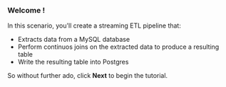 
<br>

### Welcome !

<!-- ![Graduate Panda](./images/graduate-panda.png) -->

In this scenario, you'll create a streaming ETL pipeline that:
- Extracts data from a MySQL database
- Perform continuos joins on the extracted data to produce a resulting table
- Write the resulting table into Postgres

So without further ado, click __Next__ to begin the tutorial.